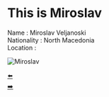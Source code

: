 # This is Miroslav

Name : Miroslav Veljanoski  
Nationality : North Macedonia  
Location :   

![Miroslav](https://ca.slack-edge.com/T91PPTG9H-U012XC8CY8M-2b89f86c5439-512)  

[:arrow_left:](Harun.md)  
[:arrow_right:](Murielle.md)
